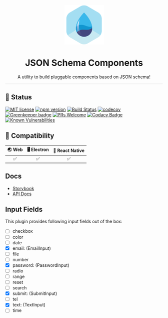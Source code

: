 <div align="center">
	<img width=125 height=125 src="assets/common/logo.png">
  <h1>
		JSON Schema Components
	</h1>
  <p>A utility to build pluggable components based on JSON schema!</p>
</div>

<hr />

## 🎊 Status

[![MIT license](https://img.shields.io/badge/license-MIT-brightgreen.svg)](http://opensource.org/licenses/MIT)
[![npm version](https://img.shields.io/npm/v/@bluebase/plugin-json-schema-components.svg?style=flat)](https://npmjs.org/package/@bluebase/plugin-json-schema-components "View this project on npm")
[![Build Status](https://travis-ci.com/BlueBaseJS/plugin-json-schema-components.svg?branch=master)](https://travis-ci.com/BlueBaseJS/plugin-json-schema-components)
[![codecov](https://codecov.io/gh/BlueBaseJS/plugin-json-schema-components/branch/master/graph/badge.svg)](https://codecov.io/gh/BlueBaseJS/plugin-json-schema-components)
[![Greenkeeper badge](https://badges.greenkeeper.io/BlueBaseJS/plugin-json-schema-components.svg)](https://greenkeeper.io/) [![PRs Welcome](https://img.shields.io/badge/PRs-welcome-brightgreen.svg)](https://github.com/BlueBaseJS/plugin-json-schema-components/blob/master/CONTRIBUTING.md)
[![Codacy Badge](https://api.codacy.com/project/badge/Grade/3c79162871414b6aa7c15d1a423adeca)](https://www.codacy.com/app/BlueBaseJS/plugin-json-schema-components?utm_source=github.com&amp;utm_medium=referral&amp;utm_content=BlueBaseJS/plugin-json-schema-components&amp;utm_campaign=Badge_Grade)
[![Known Vulnerabilities](https://snyk.io/test/github/BlueBaseJS/plugin-json-schema-components/badge.svg)](https://snyk.io/test/github/BlueBaseJS/plugin-json-schema-components)

## 🤝 Compatibility

| 🌏 Web | 🖥 Electron | 📱 React Native |
| :----: | :---------: | :--------------: |
|✅|✅|✅|

## Docs

- [Storybook](https://bluebasejs.github.io/plugin-json-schema-components/storybook/)
- [API Docs](https://bluebasejs.github.io/plugin-json-schema-components/)

## Input Fields

This plugin provides following input fields out of the box:

- [ ] checkbox
- [ ] color
- [ ] date 
- [x] email: (EmailInput)
- [ ] file 
- [ ] number 
- [x] password: (PasswordInput)
- [ ] radio 
- [ ] range 
- [ ] reset 
- [ ] search 
- [x] submit: (SubmitInput)
- [ ] tel 
- [x] text: (TextInput)
- [ ] time 